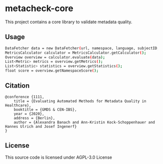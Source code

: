 # metacheck-core
This project contains a core library to validate metadata quality.

## Usage

```sh
DataFetcher data = new DataFetcher(url, namespace, language, subjectID, accessToken);
MetricsCalculator calculator = MetricsCalculator.getCalculator();
Overview overview = calculator.evaluate(data);
List<Metric> metrics = overview.getMetrics();
List<Statistic> statistics = overview.getStatistics();
float score = overview.getNamespaceScore();

```

## Citation
```
@conference {1111,
	title = {Evaluating Automated Methods for Metadata Quality in Healthcare},
	booktitle = {GMDS & CEN-IBS},
	year = {2020},
	address = {Berlin},
	author = {Alexandra Banach and Ann-Kristin Kock-Schoppenhauer and Hannes Ulrich and Josef Ingenerf}
}
```

## License
This source code is licensed under AGPL-3.0 License

